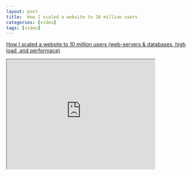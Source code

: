 ```yaml
---
layout: post
title:  How I scaled a website to 10 million users
categories: [video]
tags: [video]
---
```


[How I scaled a website to 10 million users (web-servers & databases, high load, and performace)](https://www.youtube.com/watch?v=yPF94QiI2qk)

<!--more-->

<iframe width="80%" height="300px" src="https://www.youtube.com/embed/yPF94QiI2qk">
</iframe>